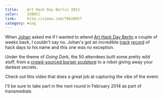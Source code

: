 ```yaml
---
title:    Art Hack Day Berlin 2013
color:    3388CC
link:     http://vimeo.com/76620957
category: ❤ing
---
```


When [Johan] asked me if I wanted to attend [Art Hack Day Berlin][ahd] a couple
of weeks back, I couldn't say no. Johan's got an incredible [track][mhd-berlin]
[record][mhd-reykjavik]  of hack days to his name and this one was no exception.

Under the theme of _Going Dark_, the 50 attendees built some pretty wild stuff,
from a [crowd-sourced burger sculpture][therewillbeburgers] to a robot giving
away your darkest secrets.

Check out this video that does a great job at capturing the vibe of the event:

<div class="embed" data-url="http://vimeo.com/76620957" data-portrait="false" data-byline="false">
    
</div>

I'll be sure to take part in the next round in February 2014 as part of
transmediale.

[johan]: http://freenerd.de
[ahd]: http://arthackday.net/berlin/
[mhd-berlin]: http://berlin.musichackday.org/2011/index.php?page=Main+page
[mhd-reykjavik]: http://reykjavik.musichackday.org/2012/index.php?page=Main+page
[therewillbeburgers]: http://therewillbeburgers.com/
